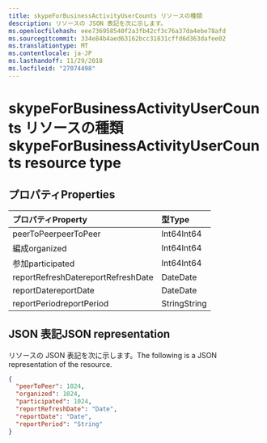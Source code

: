 ```yaml
---
title: skypeForBusinessActivityUserCounts リソースの種類
description: リソースの JSON 表記を次に示します。
ms.openlocfilehash: eee736958540f2a3fb42cf3c76a37da4ebe78afd
ms.sourcegitcommit: 334e84b4aed63162bcc31831cffd6d363dafee02
ms.translationtype: MT
ms.contentlocale: ja-JP
ms.lasthandoff: 11/29/2018
ms.locfileid: "27074498"
---
```

# <a name="skypeforbusinessactivityusercounts-resource-type"></a><span data-ttu-id="da049-103">skypeForBusinessActivityUserCounts リソースの種類</span><span class="sxs-lookup"><span data-stu-id="da049-103">skypeForBusinessActivityUserCounts resource type</span></span>

## <a name="properties"></a><span data-ttu-id="da049-104">プロパティ</span><span class="sxs-lookup"><span data-stu-id="da049-104">Properties</span></span>

| <span data-ttu-id="da049-105">プロパティ</span><span class="sxs-lookup"><span data-stu-id="da049-105">Property</span></span>          | <span data-ttu-id="da049-106">型</span><span class="sxs-lookup"><span data-stu-id="da049-106">Type</span></span>   |
| :---------------- | :----- |
| <span data-ttu-id="da049-107">peerToPeer</span><span class="sxs-lookup"><span data-stu-id="da049-107">peerToPeer</span></span>        | <span data-ttu-id="da049-108">Int64</span><span class="sxs-lookup"><span data-stu-id="da049-108">Int64</span></span>  |
| <span data-ttu-id="da049-109">編成</span><span class="sxs-lookup"><span data-stu-id="da049-109">organized</span></span>         | <span data-ttu-id="da049-110">Int64</span><span class="sxs-lookup"><span data-stu-id="da049-110">Int64</span></span>  |
| <span data-ttu-id="da049-111">参加</span><span class="sxs-lookup"><span data-stu-id="da049-111">participated</span></span>      | <span data-ttu-id="da049-112">Int64</span><span class="sxs-lookup"><span data-stu-id="da049-112">Int64</span></span>  |
| <span data-ttu-id="da049-113">reportRefreshDate</span><span class="sxs-lookup"><span data-stu-id="da049-113">reportRefreshDate</span></span> | <span data-ttu-id="da049-114">Date</span><span class="sxs-lookup"><span data-stu-id="da049-114">Date</span></span>   |
| <span data-ttu-id="da049-115">reportDate</span><span class="sxs-lookup"><span data-stu-id="da049-115">reportDate</span></span>        | <span data-ttu-id="da049-116">Date</span><span class="sxs-lookup"><span data-stu-id="da049-116">Date</span></span>   |
| <span data-ttu-id="da049-117">reportPeriod</span><span class="sxs-lookup"><span data-stu-id="da049-117">reportPeriod</span></span>      | <span data-ttu-id="da049-118">String</span><span class="sxs-lookup"><span data-stu-id="da049-118">String</span></span> |

## <a name="json-representation"></a><span data-ttu-id="da049-119">JSON 表記</span><span class="sxs-lookup"><span data-stu-id="da049-119">JSON representation</span></span>

<span data-ttu-id="da049-120">リソースの JSON 表記を次に示します。</span><span class="sxs-lookup"><span data-stu-id="da049-120">The following is a JSON representation of the resource.</span></span>

<!-- {
  "blockType": "resource",
  "@odata.type": "microsoft.graph.skypeForBusinessActivityUserCounts"
} -->

```json
{
  "peerToPeer": 1024, 
  "organized": 1024, 
  "participated": 1024, 
  "reportRefreshDate": "Date", 
  "reportDate": "Date", 
  "reportPeriod": "String"
}
```
